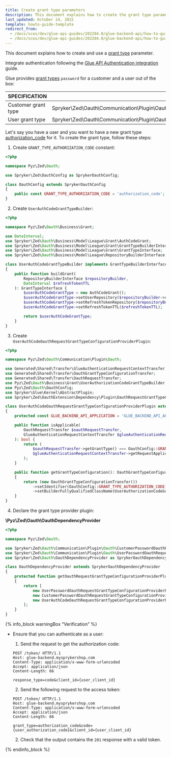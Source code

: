 ```yaml
---
title: Create grant type parameters
description: This document explains how to create the grant type parameters and how to use them in code
last_updated: October 24, 2022
template: howto-guide-template
redirect_from:
  - /docs/scos/dev/glue-api-guides/202204.0/glue-backend-api/how-to-guides/create-grant-type-parameters.html
  - /docs/scos/dev/glue-api-guides/202204.0/glue-backend-api/how-to-guides/how-to-create-grant-type-parameters.html
---
```


This document explains how to create and use a [grant type](https://oauth.net/2/grant-types/) parameter.

Integrate authentication following the [Glue API Authentication integration](/docs/scos/dev/feature-integration-guides/{{page.version}}/glue-api/decoupled-glue-infrastructure/glue-api-authentication-integration.html) guide.

Glue provides [grant types](https://www.rfc-editor.org/rfc/rfc6749#appendix-A.10) `password` for a customer and a user out of the box:

| SPECIFICATION           | PLUGIN           |
| -------------- | ----------------- |
| Customer grant type | Spryker\Zed\Oauth\Communication\Plugin\Oauth\CustomerPasswordOauthRequestGrantTypeConfigurationProviderPlugin |
| User grant type | Spryker\Zed\Oauth\Communication\Plugin\Oauth\UserPasswordOauthRequestGrantTypeConfigurationProviderPlugin |


Let's say you have a user and you want to have a new grant type [authorization_code](https://oauth.net/2/grant-types/authorization-code/) for it. To create the grant type, follow these steps:

1. Create `GRANT_TYPE_AUTHORIZATION_CODE` constant:

```php
<?php

namespace Pyz\Zed\Oauth;

use Spryker\Zed\OauthConfig as SprykerOauthConfig;

class OauthConfig extends SprykerOauthConfig
{
    public const GRANT_TYPE_AUTHORIZATION_CODE = 'authorization_code';
}
```

2. Create `UserAuthCodeGrantTypeBuilder`:

```php
<?php

namespace Pyz\Zed\Oauth\Business\Grant;

use DateInterval;
use Spryker\Zed\Oauth\Business\Model\League\Grant\AuthCodeGrant;
use Spryker\Zed\Oauth\Business\Model\League\Grant\GrantTypeBuilderInterface;
use Spryker\Zed\Oauth\Business\Model\League\Grant\GrantTypeInterface;
use Spryker\Zed\Oauth\Business\Model\League\RepositoryBuilderInterface;

class UserAuthCodeGrantTypeBuilder implements GrantTypeBuilderInterface
{
    public function buildGrant(
        RepositoryBuilderInterface $repositoryBuilder,
        DateInterval $refreshTokenTTL
    ): GrantTypeInterface {
        $userAuthCodeGrantType = new AuthCodeGrant();
        $userAuthCodeGrantType->setUserRepository($repositoryBuilder->createOauthUserRepository());
        $userAuthCodeGrantType->setRefreshTokenRepository($repositoryBuilder->createRefreshTokenRepository());
        $userAuthCodeGrantType->setRefreshTokenTTL($refreshTokenTTL);

        return $userAuthCodeGrantType;
    }
}
```

3. Create `UserAuthCodeOauthRequestGrantTypeConfigurationProviderPlugin`:

```php
<?php

namespace Pyz\Zed\Oauth\Communication\Plugin\Oauth;

use Generated\Shared\Transfer\GlueAuthenticationRequestContextTransfer;
use Generated\Shared\Transfer\OauthGrantTypeConfigurationTransfer;
use Generated\Shared\Transfer\OauthRequestTransfer;
use Pyz\Zed\Oauth\Business\Grant\UserAuthorizationCodeGrantTypeBuilder;
use Pyz\Zed\Oauth\OauthConfig;
use Spryker\Glue\Kernel\AbstractPlugin;
use Spryker\Zed\OauthExtension\Dependency\Plugin\OauthRequestGrantTypeConfigurationProviderPluginInterface;

class UserAuthCodeOauthRequestGrantTypeConfigurationProviderPlugin extends AbstractPlugin implements OauthRequestGrantTypeConfigurationProviderPluginInterface
{
    protected const GLUE_BACKEND_API_APPLICATION = 'GLUE_BACKEND_API_APPLICATION';

    public function isApplicable(
        OauthRequestTransfer $oauthRequestTransfer,
        GlueAuthenticationRequestContextTransfer $glueAuthenticationRequestContextTransfer
    ): bool {
        return (
            $oauthRequestTransfer->getGrantType() === OauthConfig::GRANT_TYPE_AUTHORIZATION_CODE &&
            $glueAuthenticationRequestContextTransfer->getRequestApplication() === static::GLUE_BACKEND_API_APPLICATION
        );
    }

    public function getGrantTypeConfiguration(): OauthGrantTypeConfigurationTransfer
    {
        return (new OauthGrantTypeConfigurationTransfer())
            ->setIdentifier(OauthConfig::GRANT_TYPE_AUTHORIZATION_CODE)
            ->setBuilderFullyQualifiedClassName(UserAuthorizationCodeGrantTypeBuilder::class);
    }
}
```

4. Declare the grant type provider plugin:

**\Pyz\Zed\Oauth\OauthDependencyProvider**

```php
<?php

namespace Pyz\Zed\Oauth;

use Spryker\Zed\Oauth\Communication\Plugin\Oauth\CustomerPasswordOauthRequestGrantTypeConfigurationProviderPlugin;
use Spryker\Zed\Oauth\Communication\Plugin\Oauth\UserPasswordOauthRequestGrantTypeConfigurationProviderPlugin;
use Spryker\Zed\Oauth\OauthDependencyProvider as SprykerOauthDependencyProvider;

class OauthDependencyProvider extends SprykerOauthDependencyProvider
{
    protected function getOauthRequestGrantTypeConfigurationProviderPlugins(): array
    {
        return [
            new UserPasswordOauthRequestGrantTypeConfigurationProviderPlugin(),
            new CustomerPasswordOauthRequestGrantTypeConfigurationProviderPlugin(),
            new UserAuthCodeOauthRequestGrantTypeConfigurationProviderPlugin(),
        ];
    }
}
```

{% info_block warningBox “Verification” %}

* Ensure that you can authenticate as a user:

    1. Send the request to get the authorization code:
    ```
    POST /token/ HTTP/1.1
    Host: glue-backend.mysprykershop.com
    Content-Type: application/x-www-form-urlencoded
    Accept: application/json
    Content-Length: 66

    response_type=code&client_id={user_client_id}
    ```  

    2. Send the following request to the access token:
    ```
    POST /token/ HTTP/1.1
    Host: glue-backend.mysprykershop.com
    Content-Type: application/x-www-form-urlencoded
    Accept: application/json
    Content-Length: 66

    grant_type=authorization_code&code={user_authorization_code}&client_id={user_client_id}
    ```

    2. Check that the output contains the `201` response with a valid token.

{% endinfo_block %}
